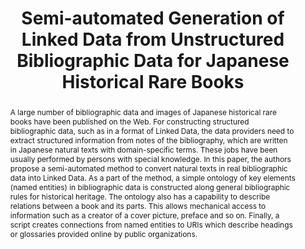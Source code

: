 ---
abstract: A large number of bibliographic data and images of Japanese historical rare
  books have been published on the Web. For constructing structured bibliographic
  data, such as in a format of Linked Data, the data providers need to extract structured
  information from notes of the bibliography, which are written in Japanese natural
  texts with domain-specific terms. These jobs have been usually performed by persons
  with special knowledge. In this paper, the authors propose a semi-automated method
  to convert natural texts in real bibliographic data into Linked Data. As a part
  of the method, a simple ontology of key elements (named entities) in bibliographic
  data is constructed along general bibliographic rules for historical heritage. The
  ontology also has a capability to describe relations between a book and its parts.
  This allows mechanical access to information such as a creator of a cover picture,
  preface and so on. Finally, a script creates connections from named entities to
  URIs which describe headings or glossaries provided online by public organizations.
creators:
- Yoshiga, Natsuko
- Tadaki, Shin-Ichi
date: null
document_url: https://services.phaidra.univie.ac.at/api/object/o:931094/download
grand_parent: iPRES
institutions: []
keywords:
- kyoto
landing_page_url: https://phaidra.univie.ac.at/o:931094
language: eng
layout: publication
license: CC BY-SA 4.0 International
notes_url: null
parent: iPRES 2017
presentation_url: null
publication_type: paper
size: 166124
source_name: iPRES
title: Semi-automated Generation of Linked Data from Unstructured Bibliographic Data
  for Japanese Historical Rare Books
year: 2017
---